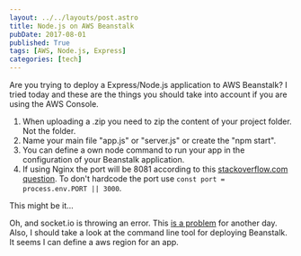 ```yaml
---
layout: ../../layouts/post.astro
title: Node.js on AWS Beanstalk
pubDate: 2017-08-01
published: True
tags: [AWS, Node.js, Express]
categories: [tech]
---
```


Are you trying to deploy a Express/Node.js application to AWS Beanstalk? I tried today and these are the things you should take into account if you are using the AWS Console.

1. When uploading a .zip you need to zip the content of your project folder. Not the folder.
2. Name your main file "app.js" or "server.js" or create the "npm start".
3. You can define a own node command to run your app in the configuration of your Beanstalk application.
4. If using Nginx the port will be 8081 according to this [stackoverflow.com question](https://stackoverflow.com/questions/36968989/cant-deploy-node-restify-app-to-aws-eb). To don't hardcode the port use `const port = process.env.PORT || 3000`.

This might be it…

Oh, and socket.io is throwing an error. This [is a problem](https://github.com/socketio/socket.io/issues/1942) for another day. Also, I should take a look at the command line tool for deploying Beanstalk. It seems I can define a aws region for an app.
